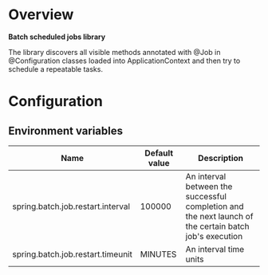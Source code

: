 # Overview

**Batch scheduled jobs library**

The library discovers all visible methods annotated with @Job in @Configuration classes loaded into ApplicationContext and then try to schedule a repeatable tasks.

# Configuration

## Environment variables

| Name | Default value | Description | 
| --- | --- | --- |
| spring.batch.job.restart.interval | 100000 | An interval between the successful completion and the next launch of the certain batch job's execution |
| spring.batch.job.restart.timeunit | MINUTES | An interval time units |

     